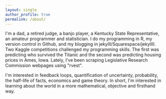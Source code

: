 ```yaml
---
layout: single
author_profile: true
permalink: /about/
---
```


I'm a dad, a retired judge, a banjo player, a Kentucky State Representative, an amateur programmer and statistician. I do my programming in R, my version control in Github, and my blogging in jekyllI/Squarespace/jekyllII. Two Kaggle competitions challenged my programming skills. The first was predicting who survived the Titanic and the second was predicting housing prices in Ames, Iowa. Lately, I've been scraping Legislative Research Commission webpages using "rvest".

I'm interested in feedback loops, quantification of uncertainty, probability, the half-life of facts, economics and game theory. In short, I'm interested in learning about the world in a more mathematical, objective and firsthand way.
